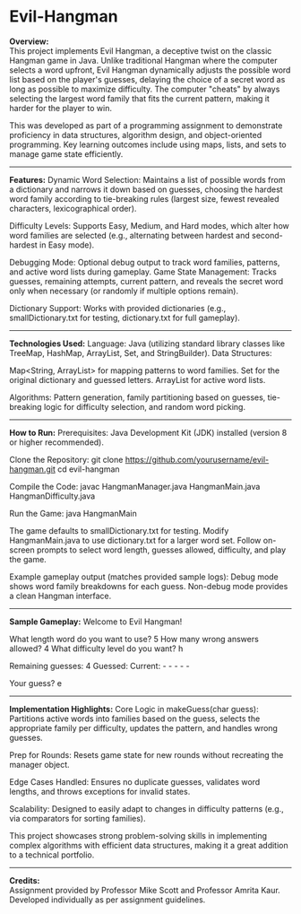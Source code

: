 # Evil-Hangman

<b>Overview:</b>
<br/>
This project implements Evil Hangman, a deceptive twist on the classic Hangman game in Java. Unlike traditional Hangman where the computer selects a word upfront, Evil Hangman dynamically adjusts the possible word list based on the player's guesses, delaying the choice of a secret word as long as possible to maximize difficulty. The computer "cheats" by always selecting the largest word family that fits the current pattern, making it harder for the player to win.

This was developed as part of a programming assignment to demonstrate proficiency in data structures, algorithm design, and object-oriented programming. Key learning outcomes include using maps, lists, and sets to manage game state efficiently.

------------------------------------------------------------------------------------------------------------------------

<b>Features:</b>
Dynamic Word Selection: Maintains a list of possible words from a dictionary and narrows it down based on guesses, choosing the hardest word family according to tie-breaking rules (largest size, fewest revealed characters, lexicographical order).

Difficulty Levels: Supports Easy, Medium, and Hard modes, which alter how word families are selected (e.g., alternating between hardest and second-hardest in Easy mode).

Debugging Mode: Optional debug output to track word families, patterns, and active word lists during gameplay.
Game State Management: Tracks guesses, remaining attempts, current pattern, and reveals the secret word only when necessary (or randomly if multiple options remain).

Dictionary Support: Works with provided dictionaries (e.g., smallDictionary.txt for testing, dictionary.txt for full gameplay).

------------------------------------------------------------------------------------------------------------------------

<b>Technologies Used:</b>
Language: Java (utilizing standard library classes like TreeMap, HashMap, ArrayList, Set, and StringBuilder).
Data Structures:

Map<String, ArrayList<String>> for mapping patterns to word families.
Set<String> for the original dictionary and guessed letters.
ArrayList<String> for active word lists.

Algorithms: Pattern generation, family partitioning based on guesses, tie-breaking logic for difficulty selection, and random word picking.

------------------------------------------------------------------------------------------------------------------------

<b>How to Run:</b>
Prerequisites: Java Development Kit (JDK) installed (version 8 or higher recommended).

Clone the Repository:
git clone https://github.com/yourusername/evil-hangman.git
cd evil-hangman

Compile the Code:
javac HangmanManager.java HangmanMain.java HangmanDifficulty.java

Run the Game:
java HangmanMain

The game defaults to smallDictionary.txt for testing. Modify HangmanMain.java to use dictionary.txt for a larger word set. Follow on-screen prompts to select word length, guesses allowed, difficulty, and play the game.

Example gameplay output (matches provided sample logs):
Debug mode shows word family breakdowns for each guess. Non-debug mode provides a clean Hangman interface.

------------------------------------------------------------------------------------------------------------------------

<b>Sample Gameplay:</b>
Welcome to Evil Hangman!

What length word do you want to use? 5
How many wrong answers allowed? 4
What difficulty level do you want? h

Remaining guesses: 4
Guessed: 
Current: - - - - -

Your guess? e

------------------------------------------------------------------------------------------------------------------------

<b>Implementation Highlights:</b>
Core Logic in makeGuess(char guess): Partitions active words into families based on the guess, selects the appropriate family per difficulty, updates the pattern, and handles wrong guesses.

Prep for Rounds: Resets game state for new rounds without recreating the manager object.

Edge Cases Handled: Ensures no duplicate guesses, validates word lengths, and throws exceptions for invalid states.

Scalability: Designed to easily adapt to changes in difficulty patterns (e.g., via comparators for sorting families).

This project showcases strong problem-solving skills in implementing complex algorithms with efficient data structures, making it a great addition to a technical portfolio.

------------------------------------------------------------------------------------------------------------------------

<b>Credits:</b>
<br/>Assignment provided by Professor Mike Scott and Professor Amrita Kaur. Developed individually as per assignment guidelines.
